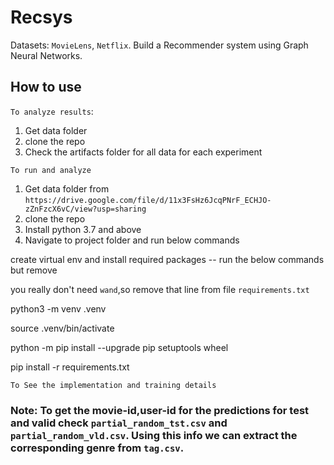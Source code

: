 # Recsys

Datasets: `MovieLens`, `Netflix`.
Build a Recommender system using Graph Neural Networks.


## How to use

`To analyze results`:
1. Get data folder
2. clone the repo
3. Check the artifacts folder for all data for each experiment

`To run and analyze`
1. Get data folder from `https://drive.google.com/file/d/11x3FsHz6JcqPNrF_ECHJO-zZnFzcX6vC/view?usp=sharing`
2. clone the repo
3. Install python 3.7 and above
4. Navigate to project folder and run below commands

create virtual env and install required packages -- run the below commands but remove 

you really don't need `wand`,so remove that line from file `requirements.txt`

python3 -m venv .venv

source .venv/bin/activate

python -m pip install --upgrade pip setuptools wheel

pip install -r requirements.txt


`To See the implementation and training details`



### Note: To get the movie-id,user-id for the predictions for test and valid check `partial_random_tst.csv` and `partial_random_vld.csv`. Using this info we can extract the corresponding genre from `tag.csv`.






